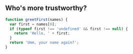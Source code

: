 ## Who's more trustworthy?

```js
function greetFirst(names) {
  var first = names[0];
  if (typeof first !== 'undefined' && first !== null) {
    return 'Hello, ' + first;
  }
  return 'Umm, your name again?';
}
```
